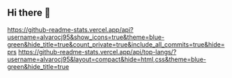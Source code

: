 ## Hi there 👋

<!--
**alvarocj95/alvarocj95** is a ✨ _special_ ✨ repository because its `README.md` (this file) appears on your GitHub profile.

Here are some ideas to get you started:

- 🔭 I’m currently working on ...
- 🌱 I’m currently learning ...
- 👯 I’m looking to collaborate on ...
- 🤔 I’m looking for help with ...
- 💬 Ask me about ...
- 📫 How to reach me: ...
- 😄 Pronouns: ...
- ⚡ Fun fact: ...
-->
https://github-readme-stats.vercel.app/api?username=alvarocj95&show_icons=true&theme=blue-green&hide_title=true&count_private=true&include_all_commits=true&hide=prs
https://github-readme-stats.vercel.app/api/top-langs/?username=alvarocj95&layout=compact&hide=html,css&theme=blue-green&hide_title=true
